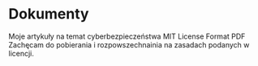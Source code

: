 # Dokumenty
Moje artykuły na temat cyberbezpieczeństwa
MIT License
Format PDF
Zachęcam do pobierania i rozpowszechnainia na zasadach podanych w licencji.
